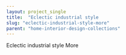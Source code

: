 ```yaml
---
layout: project_single
title:  "Eclectic industrial style                                                                                                                                                                                 More"
slug: "eclectic-industrial-style-more"
parent: "home-interior-design-collections"
---
```

Eclectic industrial style                                                                                                                                                                                 More